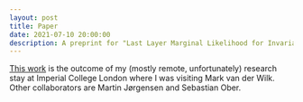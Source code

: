 ```yaml
---
layout: post
title: Paper
date: 2021-07-10 20:00:00
description: A preprint for "Last Layer Marginal Likelihood for Invariance Learning" is out on arxiv.
---
```

<a href="https://arxiv.org/pdf/2106.07512.pdf">This work</a> is the outcome of my (mostly remote, unfortunately) research stay at Imperial College London where I was visiting Mark van der Wilk. Other collaborators are Martin Jørgensen and Sebastian Ober. 
